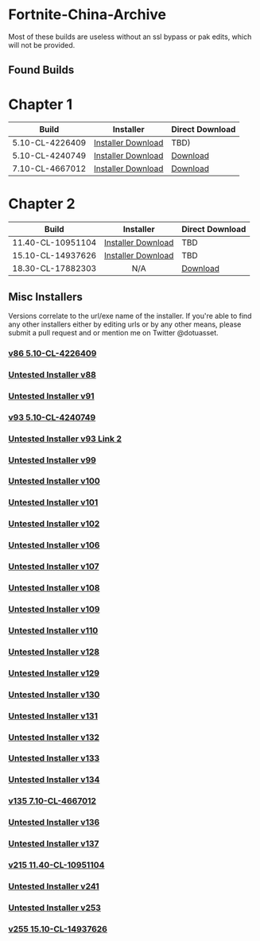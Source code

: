 # Fortnite-China-Archive
Most of these builds are useless without an ssl bypass or pak edits, which will not be provided.

## Found Builds


# Chapter 1
|     Build     |   Installer   |  Direct Download |
| ------------- |:-------------:| ------------- |
|     5.10-CL-4226409      |[Installer Download](https://down.qq.com/Fortnite/dltools/0.0.0.86/Fortnite_2000196_1-0.0.0.86_20180723_1001.exe)| TBD) |
|     5.10-CL-4240749      |[Installer Download](https://down.qq.com/Fortnite/dltools/0.0.0.93/Fortnite_2000196_1-0.0.0.93_20180801_1009.exe)| [Download](https://drive.google.com/file/d/1OcSXucBPTIm3_nnTLX_eUb5usalsdeok/view?usp=sharing) |
|     7.10-CL-4667012      |[Installer Download](https://down.qq.com/Fortnite/dltools/RailGame_2000196_1-0.0.0.135_10018_tgod_signed.exe)| [Download](https://drive.google.com/file/d/1xAoICjEc0qVCARbh6v6xX1hq0b-yYjxU/view)|

# Chapter 2
|     Build     |   Installer   |  Direct Download |
| ------------- |:-------------:| ------------- |
|     11.40-CL-10951104     |  [Installer Download](https://down.qq.com/Fortnite/dltools/0002150XLK5D8GUO/RailGame_2000196_1-0.0.0.215_0_tgod_signed.exe)  |        TBD|
|     15.10-CL-14937626     |  [Installer Download](https://down.qq.com/Fortnite/dltools/000255ZtDgQ1hA8s/RailGame_2000196_1-0.0.0.255_10019_tgod_signed.exe)  |        TBD|
|     18.30-CL-17882303     |       N/A    |       [Download](https://archive.org/details/18.30-cn.-7z)|

## Misc Installers
Versions correlate to the url/exe name of the installer.
If you're able to find any other installers either by editing urls or by any other means, please submit a pull request and or mention me on Twitter @dotuasset.

### [v86 5.10-CL-4226409](https://down.qq.com/Fortnite/dltools/0.0.0.86/Fortnite_2000196_1-0.0.0.86_20180723_1001.exe)
### [Untested Installer v88](https://down.qq.com/Fortnite/dltools/0.0.0.88/Fortnite_2000196_1-0.0.0.88_20180725_0.exe)
### [Untested Installer v91](https://down.qq.com/Fortnite/dltools/0.0.0.91/Fortnite_2000196_1-0.0.0.91_20180727_0.exe)
### [v93 5.10-CL-4240749](https://down.qq.com/Fortnite/dltools/0.0.0.93/Fortnite_2000196_1-0.0.0.93_20180801_0.exe)
### [Untested Installer v93 Link 2](https://down.qq.com/Fortnite/dltools/0.0.0.93/Fortnite_2000196_1-0.0.0.93_20180801_1009.exe)
### [Untested Installer v99](https://down.qq.com/Fortnite/dltools/0.0.0.99/Fortnite_2000196_1-0.0.0.99_0_tgod_signed.exe)
### [Untested Installer v100](https://down.qq.com/Fortnite/dltools/0.0.0.100/Fortnite_2000196_1-0.0.0.100_0_tgod_signed.exe)
### [Untested Installer v101](http://down.qq.com/Fortnite/dltools/0.0.0.101/Fortnite_2000196_1-0.0.0.101_0_tgod_signed.exe)
### [Untested Installer v102](https://down.qq.com/Fortnite/dltools/0.0.0.102/Fortnite_2000196_1-0.0.0.102_0_tgod_signed.exe)
### [Untested Installer v106](http://down.qq.com/Fortnite/dltools/RailGame_2000196_1-0.0.0.106_0_tgod_signed.exe)
### [Untested Installer v107](http://down.qq.com/Fortnite/dltools/RailGame_2000196_1-0.0.0.107_0_tgod_signed.exe)
### [Untested Installer v108](http://down.qq.com/Fortnite/dltools/RailGame_2000196_1-0.0.0.108_0_tgod_signed.exe)
### [Untested Installer v109](http://down.qq.com/Fortnite/dltools/RailGame_2000196_1-0.0.0.109_0_tgod_signed.exe)
### [Untested Installer v110](http://down.qq.com/Fortnite/dltools/RailGame_2000196_1-0.0.0.110_0_tgod_signed.exe)
### [Untested Installer v128](http://down.qq.com/Fortnite/dltools/RailGame_2000196_1-0.0.0.128_10018_tgod_signed.exe)
### [Untested Installer v129](http://down.qq.com/Fortnite/dltools/RailGame_2000196_1-0.0.0.129_10018_tgod_signed.exe)
### [Untested Installer v130](http://down.qq.com/Fortnite/dltools/RailGame_2000196_1-0.0.0.130_10018_tgod_signed.exe)
### [Untested Installer v131](http://down.qq.com/Fortnite/dltools/RailGame_2000196_1-0.0.0.131_10018_tgod_signed.exe)
### [Untested Installer v132](http://down.qq.com/Fortnite/dltools/RailGame_2000196_1-0.0.0.132_10018_tgod_signed.exe)
### [Untested Installer v133](http://down.qq.com/Fortnite/dltools/RailGame_2000196_1-0.0.0.133_10018_tgod_signed.exe)
### [Untested Installer v134](http://down.qq.com/Fortnite/dltools/RailGame_2000196_1-0.0.0.134_10018_tgod_signed.exe)
### [v135 7.10-CL-4667012](https://down.qq.com/Fortnite/dltools/RailGame_2000196_1-0.0.0.135_10018_tgod_signed.exe)
### [Untested Installer v136](http://down.qq.com/Fortnite/dltools/RailGame_2000196_1-0.0.0.136_10018_tgod_signed.exe)
### [Untested Installer v137](http://down.qq.com/Fortnite/dltools/RailGame_2000196_1-0.0.0.137_10018_tgod_signed.exe)
### [v215 11.40-CL-10951104](https://down.qq.com/Fortnite/dltools/0002150XLK5D8GUO/RailGame_2000196_1-0.0.0.215_0_tgod_signed.exe)
### [Untested Installer v241](https://down.qq.com/Fortnite/dltools/000241nCIXLipQLu/RailGame_2000196_1-0.0.0.241_10019_tgod_signed.exe)
### [Untested Installer v253](https://down.qq.com/Fortnite/dltools/000253T2YP140Vwm/RailGame_2000196_1-0.0.0.253_10019_tgod_signed.exe)
### [v255 15.10-CL-14937626](https://down.qq.com/Fortnite/dltools/000255ZtDgQ1hA8s/RailGame_2000196_1-0.0.0.255_10019_tgod_signed.exe)
